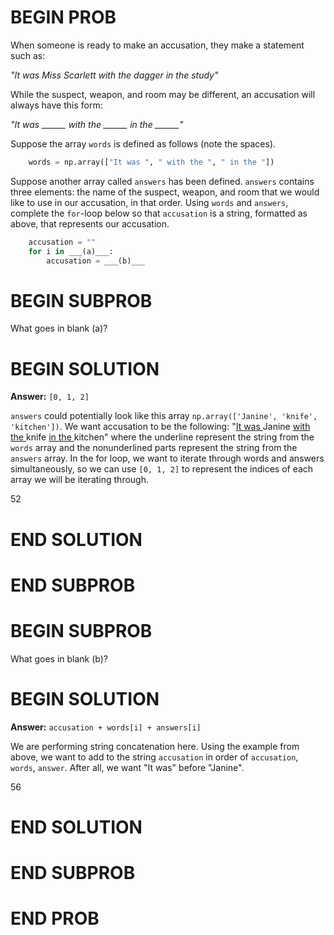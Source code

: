 # BEGIN PROB

When someone is ready to make an accusation, they make a statement such
as:

*"It was Miss Scarlett with the dagger in the study\"*

While the suspect, weapon, and room may be different, an accusation will
always have this form:

*"It was \_\_\_\_\_\_ with the \_\_\_\_\_\_ in the \_\_\_\_\_\_\"*

Suppose the array `words` is defined as follows (note the spaces).
```py
    words = np.array(["It was ", " with the ", " in the "])
```
Suppose another array called `answers` has been defined. `answers`
contains three elements: the name of the suspect, weapon, and room that
we would like to use in our accusation, in that order. Using `words` and
`answers`, complete the `for`-loop below so that `accusation` is a
string, formatted as above, that represents our accusation.
```py
    accusation = ""
    for i in ___(a)___:
        accusation = ___(b)___
```
# BEGIN SUBPROB

What goes in blank (a)?

# BEGIN SOLUTION

**Answer:** `[0, 1, 2]`

`answers` could potentially look like this array `np.array(['Janine', 'knife', 'kitchen'])`. We want accusation to be the following: "<ins>It was </ins>Janine <ins>with the </ins>knife <ins>in the </ins>kitchen" where the underline represent the string from the `words` array and the nonunderlined parts represent the string from the `answers` array. In the for loop, we want to iterate through words and answers simultaneously, so we can use `[0, 1, 2]` to represent the indices of each array we will be iterating through.

<average>52</average>

# END SOLUTION

# END SUBPROB

# BEGIN SUBPROB

What goes in blank (b)?

# BEGIN SOLUTION

**Answer:** `accusation + words[i] + answers[i]`

We are performing string concatenation here. Using the example from above, we want to add to the string `accusation` in order of `accusation`, `words`, `answer`. After all, we want "It was" before "Janine".

<average>56</average>

# END SOLUTION

# END SUBPROB

# END PROB